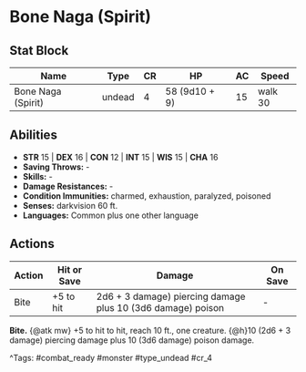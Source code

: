 # Bone Naga (Spirit)

## Stat Block

| Name | Type | CR | HP | AC | Speed |
|------|------|----|----|----|-------|
| Bone Naga (Spirit) | undead | 4 | 58 (9d10 + 9) | 15 | walk 30 |

## Abilities

- **STR** 15 | **DEX** 16 | **CON** 12 | **INT** 15 | **WIS** 15 | **CHA** 16
- **Saving Throws:** -  
- **Skills:** -  
- **Damage Resistances:** -  
- **Condition Immunities:** charmed, exhaustion, paralyzed, poisoned  
- **Senses:** darkvision 60 ft.  
- **Languages:** Common plus one other language


## Actions

| Action | Hit or Save | Damage | On Save |
|--------|--------------|--------|----------|
| Bite | +5 to hit | 2d6 + 3 damage) piercing damage plus 10 (3d6 damage) poison | - |

**Bite.** {@atk mw} +5 to hit to hit, reach 10 ft., one creature. {@h}10 (2d6 + 3 damage) piercing damage plus 10 (3d6 damage) poison damage.


^Tags: #combat_ready #monster #type_undead #cr_4